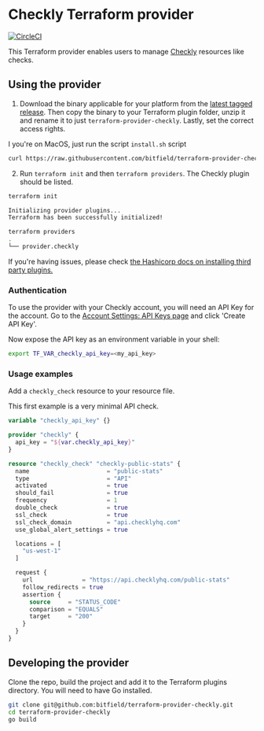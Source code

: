 # Checkly Terraform provider

[![CircleCI](https://circleci.com/gh/bitfield/terraform-provider-checkly/tree/master.svg?style=svg)](https://circleci.com/gh/bitfield/terraform-provider-checkly/tree/master)

This Terraform provider enables users to manage [Checkly](https://checklyhq.com) resources like checks.

## Using the provider

1. Download the binary applicable for your platform from the [latest tagged release](https://github.com/bitfield/terraform-provider-checkly/releases). 
Then copy the binary to your Terraform plugin folder, unzip it and rename it to just `terraform-provider-checkly`. Lastly, set the correct access rights.


I you're on MacOS, just run the script `install.sh` script

```bash
curl https://raw.githubusercontent.com/bitfield/terraform-provider-checkly/master/install.sh | sh
```


2. Run `terraform init` and then `terraform providers`. The Checkly plugin should be listed.

```bash
terraform init

Initializing provider plugins...
Terraform has been successfully initialized!

terraform providers
.
└── provider.checkly
```

If you're having issues, please check [the Hashicorp docs on installing third party plugins.](https://www.terraform.io/docs/configuration/providers.html#third-party-plugins)

### Authentication

To use the provider with your Checkly account, you will need an API Key for the account. Go to the [Account Settings: API Keys page](https://app.checklyhq.com/account/api-keys) and click 'Create API Key'.

Now expose the API key as an environment variable in your shell:

```bash
export TF_VAR_checkly_api_key=<my_api_key>
```

### Usage examples

Add a `checkly_check` resource to your resource file. 

This first example is a very minimal API check.

```terraform
variable "checkly_api_key" {}

provider "checkly" {
  api_key = "${var.checkly_api_key}"
}

resource "checkly_check" "checkly-public-stats" {
  name                      = "public-stats"
  type                      = "API"
  activated                 = true
  should_fail               = true
  frequency                 = 1
  double_check              = true
  ssl_check                 = true
  ssl_check_domain          = "api.checklyhq.com"
  use_global_alert_settings = true

  locations = [
    "us-west-1"
  ]

  request {
    url              = "https://api.checklyhq.com/public-stats"
    follow_redirects = true
    assertion {
      source     = "STATUS_CODE"
      comparison = "EQUALS"
      target     = "200"
    }
  }
}
```

## Developing the provider

Clone the repo, build the project and add it to the Terraform plugins directory. You will need to have Go installed.

```bash
git clone git@github.com:bitfield/terraform-provider-checkly.git
cd terraform-provider-checkly
go build
```
